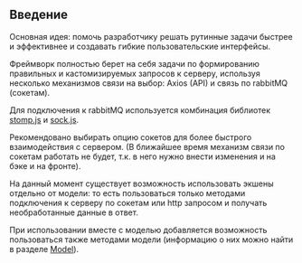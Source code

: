 ## Введение

Основная идея: помочь разработчику решать рутинные задачи быстрее и эффективнее и создавать гибкие пользовательские интерфейсы.

Фреймворк полностью берет на себя задачи по формированию правильных и кастомизируемых запросов к серверу, используя несколько механизмов связи на выбор: Axios (API) и связь по rabbitMQ (сокетам).

Для подключения к rabbitMQ используется комбинация библиотек [stomp.js](https://www.npmjs.com/package/stompjs) и [sock.js](https://www.npmjs.com/package/sockjs-client).

Рекомендовано выбирать опцию сокетов для более быстрого взаимодействия с сервером. 
(В ближайшее время механизм связи по сокетам работать не будет, т.к. в него нужно внести изменения и на бэке и на фронте).

На данный момент существует возможность использовать экшены отдельно от модели: то есть пользоваться только методами подключения к серверу по сокетам или http запросом и получать необработанные данные в ответ.

При использовании вместе с моделью добавляется возможность пользоваться также методами модели (информацию о них можно найти в разделе [Model](/client/models.md)).
